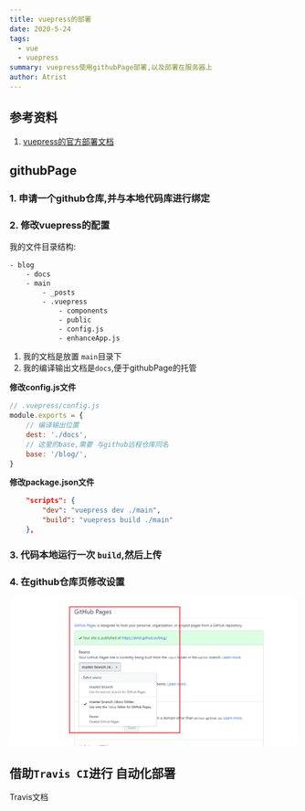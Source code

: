 ```yaml
---
title: vuepress的部署
date: 2020-5-24
tags:
  - vue
  - vuepress
summary: vuepress使用githubPage部署,以及部署在服务器上
author: Atrist
---
```



## 参考资料
1. [vuepress的官方部署文档](https://vuepress.vuejs.org/zh/guide/deploy.html#github-pages)
## githubPage

### 1. 申请一个github仓库,并与本地代码库进行绑定
### 2. 修改vuepress的配置
我的文件目录结构:
```
- blog
    - docs
    - main
        - _posts
        - .vuepress
            - components
            - public
            - config.js
            - enhanceApp.js
```
1. 我的文档是放置 `main`目录下
2. 我的编译输出文档是`docs`,便于githubPage的托管


**修改config.js文件**
```js
// .vuepress/config.js
module.exports = {
    // 编译输出位置
    dest: './docs',
    // 这里的base,需要 与github远程仓库同名
    base: '/blog/',
}
```

**修改package.json文件**
```json
    "scripts": {
        "dev": "vuepress dev ./main",
        "build": "vuepress build ./main"
    },
```
### 3. 代码本地运行一次 `build`,然后上传
### 4. 在github仓库页修改设置

![](./../images/2020-5-24-vuepress-githubPages.png)


## 借助`Travis CI`进行 自动化部署
Travis文档